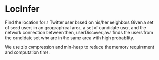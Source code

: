 # LocInfer
Find the location for a Twitter user based on his/her neighbors
Given a set of seed users in an geographical area, a set of candidate user, and the network connection between then, 
userDiscover.java finds the users from the candidate set who are in the same area with high probability.

We use zip compression and min-heap to reduce the memory requirement and computation time.

